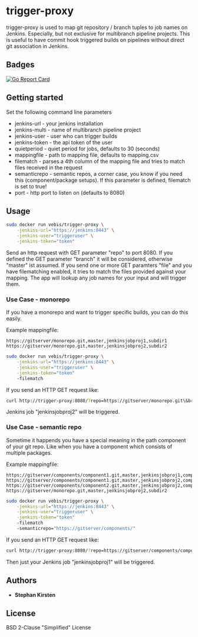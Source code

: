 # trigger-proxy

trigger-proxy is used to map git repository / branch tuples to job names on Jenkins. Especially, but not exclusive for multibranch pipeline projects.
This is useful to have commit hook triggered builds on pipelines without direct git association in Jenkins.

## Badges

[![Go Report Card](https://goreportcard.com/badge/github.com/vebis/trigger-proxy)](https://goreportcard.com/report/github.com/vebis/trigger-proxy)

## Getting started

Set the following command line parameters

* jenkins-url - your jenkins installation
* jenkins-multi - name of multibranch pipeline project
* jenkins-user - user who can trigger builds
* jenkins-token - the api token of the user
* quietperiod - quiet period for jobs, defaults to 30 (seconds)
* mappingfile - path to mapping file, defaults to mapping.csv
* filematch - parses a 4th column of the mapping file and tries to match files received in the request
* semanticrepo - semantic repos, a corner case, you know if you need this (component/package setups). If this parameter is defined, filematch is set to true!
* port -  http port to listen on (defaults to 8080)

## Usage

```bash
sudo docker run vebis/trigger-proxy \
    -jenkins-url="https://jenkins:8443" \
    -jenkins-user="triggeruser" \
    -jenkins-token="token"
```

Send an http request with GET parameter "repo" to port 8080. If you defined the GET parameter "branch" it will be considered, otherwise "master" ist assumed.
If you send one or more GET paramters "file" and you have filematching enabled, it tries to match the files provided against your mapping.
The app will lookup any job names for your input and will trigger them.

### Use Case - monorepo

If you have a monorepo and want to trigger specific builds, you can do this easily.

Example mappingfile:

```csv
https://gitserver/monorepo.git,master,jenkinsjobproj1,subdir1
https://gitserver/monorepo.git,master,jenkinsjobproj2,subdir2
```

```bash
sudo docker run vebis/trigger-proxy \
    -jenkins-url="https://jenkins:8443" \
    -jenkins-user="triggeruser" \
    -jenkins-token="token"
    -filematch
```

If you send an HTTP GET request like:

```bash
curl http://trigger-proxy:8080/?repo=https://gitserver/monorepo.git\&branch=master\&file=subdir2/README.md
```

Jenkins job "jenkinsjobproj2" will be triggered.

### Use Case - semantic repo

Sometime it happends you have a special meaning in the path component of your git repo. Like when you have a component which consists of multiple packages.

Example mappingfile:

```csv
https://gitserver/components/component1.git,master,jenkinsjobproj1,component1/package1
https://gitserver/components/component1.git,master,jenkinsjobproj2,component1/package2
https://gitserver/components/component2.git,master,jenkinsjobproj2,component1/package1
https://gitserver/monorepo.git,master,jenkinsjobproj2,subdir2
```

```bash
sudo docker run vebis/trigger-proxy \
    -jenkins-url="https://jenkins:8443" \
    -jenkins-user="triggeruser" \
    -jenkins-token="token"
    -filematch
    -semanticrepo="https://gitserver/components/"
```

If you send an HTTP GET request like:

```bash
curl http://trigger-proxy:8080/?repo=https://gitserver/components/component1.git\&branch=master\&file=package1/README.md
```

Then just your Jenkins job "jenkinsjobproj1" will be triggered.

## Authors

* **Stephan Kirsten**

## License

BSD 2-Clause "Simplified" License
